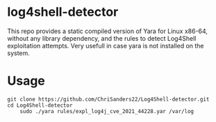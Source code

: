 # log4shell-detector

This repo provides a static compiled version of Yara for Linux x86-64, without any library dependency, and the rules to detect Log4Shell exploitation attempts. Very usefull in case yara is not installed on the system.

# Usage
	git clone https://github.com/ChriSanders22/Log4Shell-detector.git
	cd Log4Shell-detector
        sudo ./yara rules/expl_log4j_cve_2021_44228.yar /var/log
        



